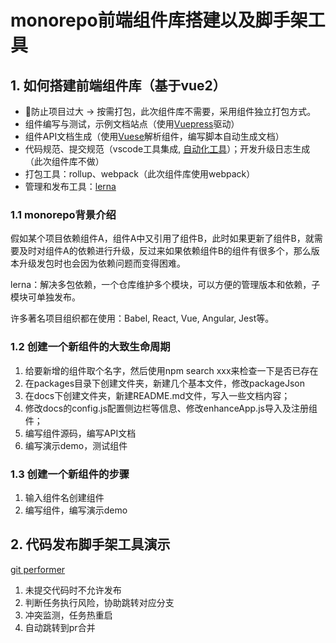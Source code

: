 <!--
 * @Author: ShawnPhang
 * @Date: 2021-12-14 14:12:43
 * @Description: 2021.12.17技术分享文档
 * @LastEditors: ShawnPhang
 * @LastEditTime: 2021-12-17 11:38:49
 * @site: book.palxp.com / blog.palxp.com
-->

# monorepo前端组件库搭建以及脚手架工具

## 1. 如何搭建前端组件库（基于vue2）

- 防止项目过大 -> 按需打包，此次组件库不需要，采用组件独立打包方式。
- 组件编写与测试，示例文档站点（使用[Vuepress](https://vuepress.vuejs.org/zh/)驱动）
- 组件API文档生成（使用[Vuese](https://vuese.github.io/vuese-explorer/)解析组件，编写脚本自动生成文档）
- 代码规范、提交规范（vscode工具集成, [自动化工具](/articles/plugins/norm)）；开发升级日志生成（此次组件库不做）
- 打包工具：rollup、webpack（此次组件库使用webpack）
- 管理和发布工具：[lerna](https://www.lernajs.cn/)

### 1.1 monorepo背景介绍

假如某个项目依赖组件A，组件A中又引用了组件B，此时如果更新了组件B，就需要及时对组件A的依赖进行升级，反过来如果依赖组件B的组件有很多个，那么版本升级发包时也会因为依赖问题而变得困难。

lerna：解决多包依赖，一个仓库维护多个模块，可以方便的管理版本和依赖，子模块可单独发布。

许多著名项目组织都在使用：Babel, React, Vue, Angular, Jest等。

### 1.2 创建一个新组件的大致生命周期

1. 给要新增的组件取个名字，然后使用npm search xxx来检查一下是否已存在
2. 在packages目录下创建文件夹，新建几个基本文件，修改packageJson
3. 在docs下创建文件夹，新建README.md文件，写入一些文档内容；
4. 修改docs的config.js配置侧边栏等信息、修改enhanceApp.js导入及注册组件；
5. 编写组件源码，编写API文档
6. 编写演示demo，测试组件

### 1.3 创建一个新组件的步骤

1. 输入组件名创建组件
2. 编写组件，编写演示demo

## 2. 代码发布脚手架工具演示

[git performer](/articles/plugins/gp-cli)

1. 未提交代码时不允许发布
2. 判断任务执行风险，协助跳转对应分支
3. 冲突监测，任务热重启
4. 自动跳转到pr合并